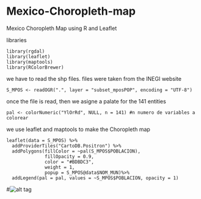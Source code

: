 # Mexico-Choropleth-map
Mexico Choropleth Map using R and Leaflet

libraries 
```{r}
library(rgdal)
library(leaflet)
library(maptools)
library(RColorBrewer)
```
we have to read the shp files. files were taken from the INEGI website
```{r}
S_MPOS <- readOGR(".", layer = "subset_mposPOP", encoding = "UTF-8")
```
once the file is read, then we asigne a palate for the 141 entities
```{r}
pal <- colorNumeric("YlOrRd", NULL, n = 141) #n numero de variables a colorear
```

we use leaflet and maptools to make the Choropleth map
```{r}
leaflet(data = S_MPOS) %>%
  addProviderTiles("CartoDB.Positron") %>%
  addPolygons(fillColor = ~pal(S_MPOS$POBLACION), 
              fillOpacity = 0.9, 
              color = "#BDBDC3",
              weight = 1, 
              popup = S_MPOS@data$NOM_MUN)%>%
  addLegend(pal = pal, values = ~S_MPOS$POBLACION, opacity = 1)
```
#![alt tag](https://raw.githubusercontent.com/username/projectname/branch/path/to/img.png)
